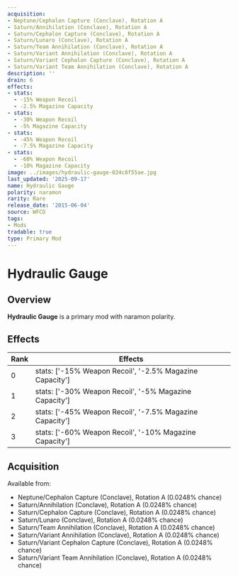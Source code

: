 ```yaml
---
acquisition:
- Neptune/Cephalon Capture (Conclave), Rotation A
- Saturn/Annihilation (Conclave), Rotation A
- Saturn/Cephalon Capture (Conclave), Rotation A
- Saturn/Lunaro (Conclave), Rotation A
- Saturn/Team Annihilation (Conclave), Rotation A
- Saturn/Variant Annihilation (Conclave), Rotation A
- Saturn/Variant Cephalon Capture (Conclave), Rotation A
- Saturn/Variant Team Annihilation (Conclave), Rotation A
description: ''
drain: 6
effects:
- stats:
  - -15% Weapon Recoil
  - -2.5% Magazine Capacity
- stats:
  - -30% Weapon Recoil
  - -5% Magazine Capacity
- stats:
  - -45% Weapon Recoil
  - -7.5% Magazine Capacity
- stats:
  - -60% Weapon Recoil
  - -10% Magazine Capacity
image: ../images/hydraulic-gauge-024c8f55ae.jpg
last_updated: '2025-09-17'
name: Hydraulic Gauge
polarity: naramon
rarity: Rare
release_date: '2015-06-04'
source: WFCD
tags:
- Mods
tradable: true
type: Primary Mod
---
```


# Hydraulic Gauge

## Overview

**Hydraulic Gauge** is a primary mod with naramon polarity.

## Effects

| Rank | Effects |
|------|----------|
| 0 | stats: ['-15% Weapon Recoil', '-2.5% Magazine Capacity'] |
| 1 | stats: ['-30% Weapon Recoil', '-5% Magazine Capacity'] |
| 2 | stats: ['-45% Weapon Recoil', '-7.5% Magazine Capacity'] |
| 3 | stats: ['-60% Weapon Recoil', '-10% Magazine Capacity'] |

## Acquisition

Available from:
- Neptune/Cephalon Capture (Conclave), Rotation A (0.0248% chance)
- Saturn/Annihilation (Conclave), Rotation A (0.0248% chance)
- Saturn/Cephalon Capture (Conclave), Rotation A (0.0248% chance)
- Saturn/Lunaro (Conclave), Rotation A (0.0248% chance)
- Saturn/Team Annihilation (Conclave), Rotation A (0.0248% chance)
- Saturn/Variant Annihilation (Conclave), Rotation A (0.0248% chance)
- Saturn/Variant Cephalon Capture (Conclave), Rotation A (0.0248% chance)
- Saturn/Variant Team Annihilation (Conclave), Rotation A (0.0248% chance)

